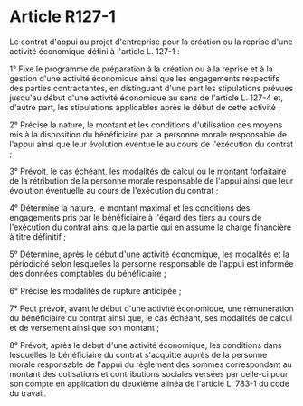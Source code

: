 # Article R127-1

Le contrat d'appui au projet d'entreprise pour la création ou la reprise d'une activité économique défini à l'article L. 127-1 :

1° Fixe le programme de préparation à la création ou à la reprise et à la gestion d'une activité économique ainsi que les engagements respectifs des parties contractantes, en distinguant d'une part les stipulations prévues jusqu'au début d'une activité économique au sens de l'article L. 127-4 et, d'autre part, les stipulations applicables après le début de cette activité ;

2° Précise la nature, le montant et les conditions d'utilisation des moyens mis à la disposition du bénéficiaire par la personne morale responsable de l'appui ainsi que leur évolution éventuelle au cours de l'exécution du contrat ;

3° Prévoit, le cas échéant, les modalités de calcul ou le montant forfaitaire de la rétribution de la personne morale responsable de l'appui ainsi que leur évolution éventuelle au cours de l'exécution du contrat ;

4° Détermine la nature, le montant maximal et les conditions des engagements pris par le bénéficiaire à l'égard des tiers au cours de l'exécution du contrat ainsi que la partie qui en assume la charge financière à titre définitif ;

5° Détermine, après le début d'une activité économique, les modalités et la périodicité selon lesquelles la personne responsable de l'appui est informée des données comptables du bénéficiaire ;

6° Précise les modalités de rupture anticipée ;

7° Peut prévoir, avant le début d'une activité économique, une rémunération du bénéficiaire du contrat ainsi que, le cas échéant, ses modalités de calcul et de versement ainsi que son montant ;

8° Prévoit, après le début d'une activité économique, les conditions dans lesquelles le bénéficiaire du contrat s'acquitte auprès de la personne morale responsable de l'appui du règlement des sommes correspondant au montant des cotisations et contributions sociales versées par celle-ci pour son compte en application du deuxième alinéa de l'article L. 783-1 du code du travail.
